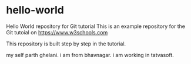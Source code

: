 # hello-world
Hello World repository for Git tutorial
This is an example repository for the Git tutoial on https://www.w3schools.com

This repository is built step by step in the tutorial.

my self parth ghelani.
i am from bhavnagar.
i am working in tatvasoft.
